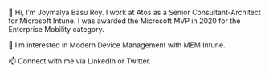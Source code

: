 👋 Hi, I’m Joymalya Basu Roy. I work at Atos as a Senior Consultant-Architect for Microsoft Intune.
I was awarded the Microsoft MVP in 2020 for the Enterprise Mobility category.

👀 I’m interested in Modern Device Management with MEM Intune.

📫 Connect with me via LinkedIn or Twitter.

<!---
jbasuroy369/jbasuroy369 is a ✨ special ✨ repository because its `README.md` (this file) appears on your GitHub profile.
You can click the Preview link to take a look at your changes.
--->
